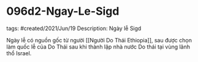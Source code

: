 # 096d2-Ngay-Le-Sigd

tags: #created/2021/Jun/19
Description: Ngày lễ Sigd

Ngày lễ có nguồn gốc từ người [[Người Do Thái Ethiopia]], sau được chọn làm quốc lễ của Do Thái sau khi thành lập nhà nước Do thái tại vùng lãnh thổ Israel.